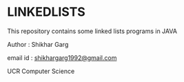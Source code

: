 # LINKEDLISTS
This repository contains some linked lists programs in JAVA 

Author : Shikhar Garg

email id : shikhargarg1992@gmail.com

UCR Computer Science 
